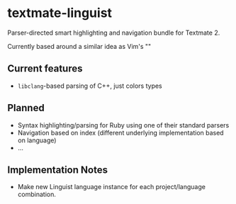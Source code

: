 # textmate-linguist

Parser-directed smart highlighting and navigation bundle for Textmate 2.

Currently based around a similar idea as Vim's ""

## Current features
- `libclang`-based parsing of C++, just colors types

## Planned
- Syntax highlighting/parsing for Ruby using one of their standard parsers
- Navigation based on index (different underlying implementation based on language)
- ...

## Implementation Notes
- Make new Linguist language instance for each project/language combination.